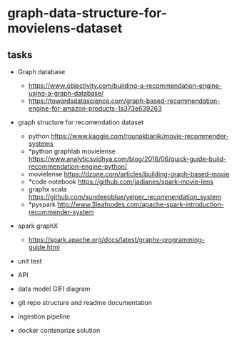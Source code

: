# graph-data-structure-for-movielens-dataset

## tasks

- Graph database 
    - https://www.objectivity.com/building-a-recommendation-engine-using-a-graph-database/  
    - https://towardsdatascience.com/graph-based-recommendation-engine-for-amazon-products-1a373e639263   
- graph structure for recomendation dataset  
    - python https://www.kaggle.com/rounakbanik/movie-recommender-systems  
    - *python graphlab movielense https://www.analyticsvidhya.com/blog/2016/06/quick-guide-build-recommendation-engine-python/  
    - movielense https://dzone.com/articles/building-graph-based-movie  
    - *code notebook https://github.com/jadianes/spark-movie-lens  
    - graphx scala https://github.com/sundeepblue/yelper_recommendation_system  
    - *pyspark http://www.3leafnodes.com/apache-spark-introduction-recommender-system   
- spark graphX  
    - https://spark.apache.org/docs/latest/graphx-programming-guide.html  
- unit test  
- API  
- data model GIFI diagram  
    
- git repo structure and readme documentation  
    
- ingestion pipeline
- docker contenarize solution
